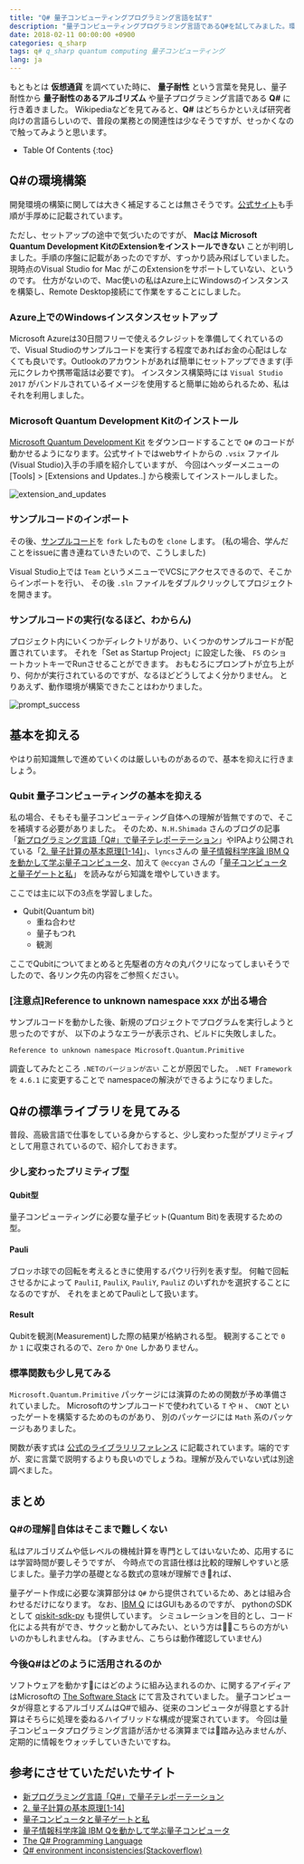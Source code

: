 ```yaml
---
title: "Q# 量子コンピューティングプログラミング言語を試す"
description: "量子コンピューティングプログラミング言語であるQ#を試してみました。環境構築で発生した問題と、量子コンピューティングの基礎を抑えるための参考リンクもいくつか"
date: 2018-02-11 00:00:00 +0900
categories: q_sharp
tags: q# q_sharp quantum computing 量子コンピューティング
lang: ja
---
```


もともとは **仮想通貨** を調べていた時に、 **量子耐性** という言葉を発見し、量子耐性から **量子耐性のあるアルゴリズム** や量子プログラミング言語である **Q#** に行き着きました。
Wikipediaなどを見てみると、**Q#** はどちらかといえば研究者向けの言語らしいので、普段の業務との関連性は少なそうですが、せっかくなので触ってみようと思います。

* Table Of Contents
{:toc}

## Q#の環境構築
開発環境の構築に関しては大きく補足することは無さそうです。[公式サイト](https://docs.microsoft.com/en-us/quantum/quantum-installconfig?view=qsharp-preview)も手順が手厚めに記載されています。

ただし、セットアップの途中で気づいたのですが、 **Macは Microsoft Quantum Development KitのExtensionをインストールできない** ことが判明しました。手順の序盤に記載があったのですが、すっかり読み飛ばしていました。 現時点のVisual Studio for Mac がこのExtensionをサポートしていない、というのです。
仕方がないので、Mac使いの私はAzure上にWindowsのインスタンスを構築し、Remote Desktop接続にて作業をすることにしました。

### Azure上でのWindowsインスタンスセットアップ

Microsoft Azureは30日間フリーで使えるクレジットを準備してくれているので、Visual Studioのサンプルコードを実行する程度であればお金の心配はしなくても良いです。Outlookのアカウントがあれば簡単にセットアップできます(手元にクレカや携帯電話は必要です)。
インスタンス構築時には `Visual Studio 2017` がバンドルされているイメージを使用すると簡単に始められるため、私はそれを利用しました。

### Microsoft Quantum Development Kitのインストール
[Microsoft Quantum Development Kit](https://www.microsoft.com/en-us/quantum/development-kit) をダウンロードすることで `Q#` のコードが動かせるようになります。公式サイトではwebサイトからの `.vsix` ファイル(Visual Studio)入手の手順を紹介していますが、
今回はヘッダーメニューの [Tools] > [Extensions and Updates..] から検索してインストールしました。

![extension_and_updates]({{site.baseurl}}/assets/images/20180211/extension_and_updates.png)

### サンプルコードのインポート
その後、[サンプルコード](https://github.com/microsoft/quantum)を `fork` したものを `clone` します。
(私の場合、学んだことをissueに書き連ねていきたいので、こうしました) 

Visual Studio上では `Team` というメニューでVCSにアクセスできるので、そこからインポートを行い、
その後 `.sln` ファイルをダブルクリックしてプロジェクトを開きます。

### サンプルコードの実行(なるほど、わからん)
プロジェクト内にいくつかディレクトリがあり、いくつかのサンプルコードが配置されています。
それを「Set as Startup Project」に設定した後、 `F5` のショートカットキーでRunさせることができます。
おもむろにプロンプトが立ち上がり、何かが実行されているのですが、なるほどどうしてよく分かりません。
とりあえず、動作環境が構築できたことはわかりました。

![prompt_success]({{site.baseurl}}/assets/images/20180211/prompt_success.png)

## 基本を抑える

やはり前知識無しで進めていくのは厳しいものがあるので、基本を抑えに行きましょう。

### Qubit 量子コンピューティングの基本を抑える
私の場合、そもそも量子コンピューティング自体への理解が皆無ですので、そこを補填する必要がありました。
そのため、`N.H.Shimada` さんのブログの記事「[新プログラミング言語「Q#」で量子テレポーテーション](http://ut25252.hatenablog.com/entry/2017/12/15/222821)」やIPAより公開されている「[2. 量子計算の基本原理[1-14]](https://www.ipa.go.jp/security/enc/quantumcomputers/contents/doc/chap2.pdf)」、`lyncs`さんの [量子情報科学序論 IBM Qを動かして学ぶ量子コンピュータ](http://lyncs.hateblo.jp/entry/2017/12/16/000103)、加えて `@eccyan` さんの「[量子コンピュータと量子ゲートと私](https://qiita.com/eccyan/items/180fb909a55a59bb4e1b)」 を読みながら知識を増やしていきます。

ここでは主に以下の3点を学習しました。

* Qubit(Quantum bit)
    * 重ね合わせ
    * 量子もつれ
    * 観測

ここでQubitについてまとめると先駆者の方々の丸パクリになってしまいそうでしたので、各リンク先の内容をご参照ください。

### [注意点]Reference to unknown namespace xxx が出る場合
サンプルコードを動かした後、新規のプロジェクトでプログラムを実行しようと思ったのですが、
以下のようなエラーが表示され、ビルドに失敗しました。

```
Reference to unknown namespace Microsoft.Quantum.Primitive
```

調査してみたところ `.NETのバージョンが古い` ことが原因でした。
 `.NET Framework` を `4.6.1` に変更することで namespaceの解決ができるようになりました。

## Q#の標準ライブラリを見てみる
普段、高級言語で仕事をしている身からすると、少し変わった型がプリミティブとして用意されているので、紹介しておきます。

### 少し変わったプリミティブ型
#### Qubit型
量子コンピューティングに必要な量子ビット(Quantum Bit)を表現するための型。 

#### Pauli
ブロッホ球での回転を考えるときに使用するパウリ行列を表す型。
何軸で回転させるかによって `PauliI`, `PauliX`, `PauliY`, `PauliZ` のいずれかを選択することになるのですが、
それをまとめてPauliとして扱います。

#### Result
Qubitを観測(Measurement)した際の結果が格納される型。
観測することで `0` か `1` に収束されるので、`Zero` か `One` しかありません。

### 標準関数も少し見てみる

`Microsoft.Quantum.Primitive` パッケージには演算のための関数が予め準備されていました。
Microsoftのサンプルコードで使われている `T` や `H` 、 `CNOT` といったゲートを構築するためのものがあり、
別のパッケージには `Math` 系のパッケージもありました。

関数が表す式は [公式のライブラリリファレンス](https://docs.microsoft.com/en-us/qsharp/api/prelude/microsoft.quantum.primitive?view=qsharp-preview)
に記載されています。端的ですが、変に言葉で説明するよりも良いのでしょうね。理解が及んでいない式は別途調べました。

## まとめ
### Q#の理解自体はそこまで難しくない
私はアルゴリズムや低レベルの機械計算を専門としてはいないため、応用するには学習時間が要しそうですが、
今時点での言語仕様は比較的理解しやすいと感じました。量子力学の基礎となる数式の意味が理解できれば、

量子ゲート作成に必要な演算部分は `Q#` から提供されているため、あとは組み合わせるだけになります。
なお、[IBM Q](https://www.research.ibm.com/ibm-q/) にはGUIもあるのですが、 
pythonのSDKとして [qiskit-sdk-py](https://github.com/QISKit/qiskit-sdk-py) も提供しています。 
シミュレーションを目的とし、コード化による共有ができ、サクッと動かしてみたい、という方はこちらの方がいいのかもしれませんね。
(すみません、こちらは動作確認していません)

### 今後Q#はどのように活用されるのか

ソフトウェアを動かすにはどのように組み込まれるのか、に関するアイディアはMicrosoftの [The Software Stack](https://docs.microsoft.com/en-us/quantum/quantum-concepts-9-softwarestack?view=qsharp-preview) にて言及されていました。
量子コンピュータが得意とするアルゴリズムはQ#で組み、従来のコンピュータが得意とする計算はそちらに処理を委ねるハイブリッドな構成が提案されています。
今回は量子コンピュータプログラミング言語が活かせる演算までは踏み込みませんが、定期的に情報をウォッチしていきたいですね。

## 参考にさせていただいたサイト
* [新プログラミング言語「Q#」で量子テレポーテーション](http://ut25252.hatenablog.com/entry/2017/12/15/222821)
* [2. 量子計算の基本原理[1-14]](https://www.ipa.go.jp/security/enc/quantumcomputers/contents/doc/chap2.pdf)
* [量子コンピュータと量子ゲートと私](https://qiita.com/eccyan/items/180fb909a55a59bb4e1b)
* [量子情報科学序論 IBM Qを動かして学ぶ量子コンピュータ](http://lyncs.hateblo.jp/entry/2017/12/16/000103)
* [The Q# Programming Language](https://docs.microsoft.com/en-us/quantum/quantum-qr-intro?view=qsharp-preview)
* [Q# environment inconsistencies(Stackoverflow)](https://stackoverflow.com/questions/47910347/q-environment-inconsistencies)

